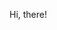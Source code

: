 Hi, there!
<!--
<p align="center">
  <img src="https://leetcard.jacoblin.cool/QTify?theme=light&font=Cousine" />
</p>
-->

<!--
**Q-Tify/q-tify** is a ✨ _special_ ✨ repository because its `README.md` (this file) appears on your GitHub profile.
![LeetCode Stats](https://leetcard.jacoblin.cool/QTify?theme=light&font=Cousine)
Here are some ideas to get you started:

- 🔭 I’m currently working on ...
- 🌱 I’m currently learning ...
- 👯 I’m looking to collaborate on ...
- 🤔 I’m looking for help with ...
- 💬 Ask me about ...
- 📫 How to reach me: ...
- 😄 Pronouns: ...
- ⚡ Fun fact: ...
-->
